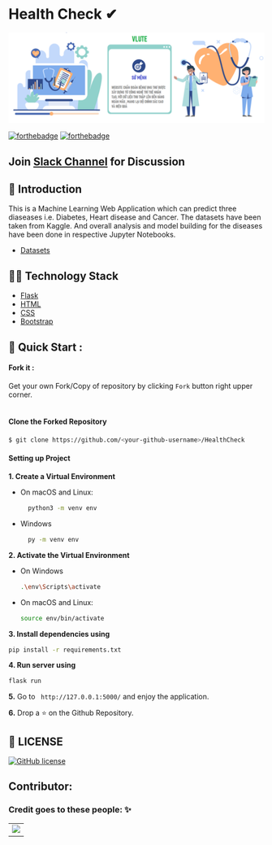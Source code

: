 # Health Check ✔

<p align="center">
  <a href="https://github.com/kritikaparmar-programmer/HealthCheck">
    <img src="https://github.com/kritikaparmar-programmer/HealthCheck/blob/main/static/bg_healthcheck.png" alt="image" >
  </a>

[![forthebadge](https://forthebadge.com/images/badges/built-with-love.svg)](https://forthebadge.com)
[![forthebadge](https://forthebadge.com/images/badges/made-with-python.svg)](https://forthebadge.com)

<p align="center"><h2>Join <a href="https://join.slack.com/t/newworkspace-bzg8318/shared_invite/zt-mkgixmly-GFjx2bFPetz837_V24h_1Q">Slack Channel</a> for Discussion</h2></p>

## 👀 Introduction

This is a Machine Learning Web Application which can predict three diaseases i.e. Diabetes, Heart disease and Cancer. The datasets have been taken from Kaggle. And overall analysis and model building for the diseases have been done in respective Jupyter Notebooks.

- [Datasets](https://github.com/kritikaparmar-programmer/HealthCheck/tree/main/Datasets)

## 👩‍💻 Technology Stack

- [Flask](https://github.com/pallets/flask)
- [HTML](https://www.w3.org/TR/html52/)
- [CSS](https://developer.mozilla.org/en-US/docs/Web/CSS)
- [Bootstrap](https://getbootstrap.com/)

## 🚀 Quick Start :

#### Fork it :

Get your own Fork/Copy of repository by clicking `Fork` button right upper corner.<br><br>

#### Clone the Forked Repository

```bash
$ git clone https://github.com/<your-github-username>/HealthCheck
```

#### Setting up Project

**1. Create a Virtual Environment**

- On macOS and Linux: 
  ```bash
    python3 -m venv env
  ```
- Windows
  ```bash
    py -m venv env
  ````

**2. Activate the Virtual Environment**
  - On Windows
    ```bash
    .\env\Scripts\activate
    ```
  - On macOS and Linux:
    ```bash
    source env/bin/activate
    ```

**3. Install dependencies using**
```bash
pip install -r requirements.txt
````

**4. Run server using**

```bash
flask run
```

**5.** Go to ` http://127.0.0.1:5000/` and enjoy the application.

**6.** Drop a ⭐ on the Github Repository.

## 📜 LICENSE

[![GitHub license](https://img.shields.io/github/license/kritikaparmar-programmer/HealthCheck?logo=github)](https://github.com/kritikaparmar-programmer/HealthCheck/blob/main/LICENSE)

## Contributor:
### Credit goes to these people: ✨

<table>
	<tr>
		<td>
			<a href="https://github.com/kritikaparmar-programmer/HealthCheck/graphs/contributors">
  <img src="https://contrib.rocks/image?repo=kritikaparmar-programmer/HealthCheck" />
</a>
		</td>
	</tr>
</table>

